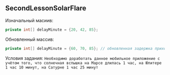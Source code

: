## SecondLessonSolarFlare

Изначальный масиив:
```java
private int[] delayMinute = {20, 42, 85};
```
Обновленный массив:
```java
private int[] delayMinute = {60, 70, 85}; // обновленная задержка прихода сигнала с Марса, Юпитера, Сатурна (в минутах)
```
Условия задания:
`Необходимо доработать данное мобильное приложение с учётом того, что солнечная вспышка на Марсе длилась 1 час, на Юпитере 1 час 10 минут, на Сатурне 1 час 25 минут `